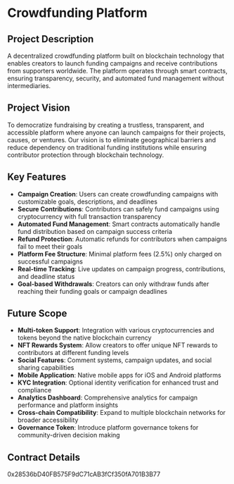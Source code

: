 # Crowdfunding Platform

## Project Description

A decentralized crowdfunding platform built on blockchain technology that enables creators to launch funding campaigns and receive contributions from supporters worldwide. The platform operates through smart contracts, ensuring transparency, security, and automated fund management without intermediaries.

## Project Vision

To democratize fundraising by creating a trustless, transparent, and accessible platform where anyone can launch campaigns for their projects, causes, or ventures. Our vision is to eliminate geographical barriers and reduce dependency on traditional funding institutions while ensuring contributor protection through blockchain technology.

## Key Features

- **Campaign Creation**: Users can create crowdfunding campaigns with customizable goals, descriptions, and deadlines
- **Secure Contributions**: Contributors can safely fund campaigns using cryptocurrency with full transaction transparency
- **Automated Fund Management**: Smart contracts automatically handle fund distribution based on campaign success criteria
- **Refund Protection**: Automatic refunds for contributors when campaigns fail to meet their goals
- **Platform Fee Structure**: Minimal platform fees (2.5%) only charged on successful campaigns
- **Real-time Tracking**: Live updates on campaign progress, contributions, and deadline status
- **Goal-based Withdrawals**: Creators can only withdraw funds after reaching their funding goals or campaign deadlines

## Future Scope

- **Multi-token Support**: Integration with various cryptocurrencies and tokens beyond the native blockchain currency
- **NFT Rewards System**: Allow creators to offer unique NFT rewards to contributors at different funding levels
- **Social Features**: Comment systems, campaign updates, and social sharing capabilities
- **Mobile Application**: Native mobile apps for iOS and Android platforms
- **KYC Integration**: Optional identity verification for enhanced trust and compliance
- **Analytics Dashboard**: Comprehensive analytics for campaign performance and platform insights
- **Cross-chain Compatibility**: Expand to multiple blockchain networks for broader accessibility
- **Governance Token**: Introduce platform governance tokens for community-driven decision making

## Contract Details
0x28536bD40FB575F9dC71cAB3fCf350fA701B3B77
